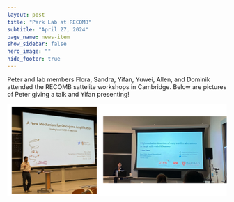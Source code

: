 ```yaml
---
layout: post
title: "Park Lab at RECOMB"
subtitle: "April 27, 2024"
page_name: news-item
show_sidebar: false
hero_image: ""
hide_footer: true
---
```


Peter and lab members Flora, Sandra, Yifan, Yuwei, Allen, and Dominik attended the RECOMB sattelite workshops in Cambridge. Below are pictures of Peter giving a talk and Yifan presenting!

![Image](/img/news-images/copy_of_mugs_1.png)

